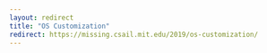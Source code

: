 ```yaml
---
layout: redirect
title: "OS Customization"
redirect: https://missing.csail.mit.edu/2019/os-customization/
---
```

